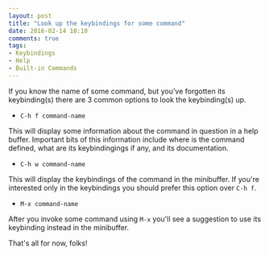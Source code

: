 ```yaml
---
layout: post
title: "Look up the keybindings for some command"
date: 2016-02-14 18:10
comments: true
tags:
- Keybindings
- Help
- Built-in Commands
---
```


If you know the name of some command, but you've forgotten its
keybinding(s) there are 3 common options to look the keybinding(s) up.

* `C-h f command-name`

This will display some information about the command in question in a help buffer.
Important bits of this information include where is the command defined, what are its
keybindingings if any, and its documentation.

* `C-h w command-name`

This will display the keybindings of the command in the minibuffer. If you're interested only
in the keybindings you should prefer this option over `C-h f`.

* `M-x command-name`

After you invoke some command using `M-x` you'll see a suggestion to use
its keybinding instead in the minibuffer.

That's all for now, folks!
